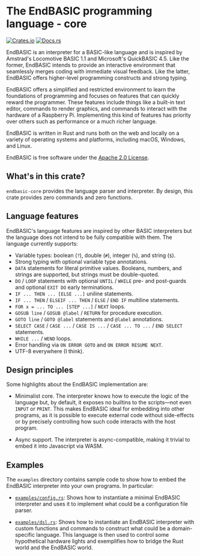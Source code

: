 # The EndBASIC programming language - core

[![Crates.io](https://img.shields.io/crates/v/endbasic-core.svg)](https://crates.io/crates/endbasic-core/)
[![Docs.rs](https://docs.rs/endbasic-core/badge.svg)](https://docs.rs/endbasic-core/)

EndBASIC is an interpreter for a BASIC-like language and is inspired by
Amstrad's Locomotive BASIC 1.1 and Microsoft's QuickBASIC 4.5.  Like the former,
EndBASIC intends to provide an interactive environment that seamlessly merges
coding with immediate visual feedback.  Like the latter, EndBASIC offers
higher-level programming constructs and strong typing.

EndBASIC offers a simplified and restricted environment to learn the foundations
of programming and focuses on features that can quickly reward the programmer.
These features include things like a built-in text editor, commands to
render graphics, and commands to interact with the hardware of a Raspberry
Pi.  Implementing this kind of features has priority over others such as
performance or a much richer language.

EndBASIC is written in Rust and runs both on the web and locally on a variety of
operating systems and platforms, including macOS, Windows, and Linux.

EndBASIC is free software under the [Apache 2.0 License](LICENSE).

## What's in this crate?

`endbasic-core` provides the language parser and interpreter.  By design, this
crate provides zero commands and zero functions.

## Language features

EndBASIC's language features are inspired by other BASIC interpreters but the
language does not intend to be fully compatible with them.  The language
currently supports:

*   Variable types: boolean (`?`), double (`#`), integer (`%`), and string
    (`$`).
*   Strong typing with optional variable type annotations.
*   `DATA` statements for literal primitive values.  Booleans, numbers, and
    strings are supported, but strings must be double-quoted.
*   `DO` / `LOOP` statements with optional `UNTIL` / `WHILE` pre- and
    post-guards and optional `EXIT DO` early terminations.
*   `IF ... THEN ... [ELSE ...]` uniline statements.
*   `IF ... THEN` / `ELSEIF ... THEN` / `ELSE` / `END IF` multiline
    statements.
*   `FOR x = ... TO ... [STEP ...]` / `NEXT` loops.
*   `GOSUB line` / `GOSUB @label` / `RETURN` for procedure execution.
*   `GOTO line` / `GOTO @label` statements and `@label` annotations.
*   `SELECT CASE` / `CASE ...` / `CASE IS ...` / `CASE ... TO ...` /
    `END SELECT` statements.
*   `WHILE ...` / `WEND` loops.
*   Error handling via `ON ERROR GOTO` and `ON ERROR RESUME NEXT`.
*   UTF-8 everywhere (I think).

## Design principles

Some highlights about the EndBASIC implementation are:

*   Minimalist core.  The interpreter knows how to execute the logic of the
    language but, by default, it exposes no builtins to the scripts—not even
    `INPUT` or `PRINT`.  This makes EndBASIC ideal for embedding into other
    programs, as it is possible to execute external code without side-effects or
    by precisely controlling how such code interacts with the host program.

*   Async support.  The interpreter is async-compatible, making it trivial to
    embed it into Javascript via WASM.

## Examples

The `examples` directory contains sample code to show how to embed the EndBASIC
interpreter into your own programs.  In particular:

*   [`examples/config.rs`](examples/config.rs): Shows how to instantiate a
    minimal EndBASIC interpreter and uses it to implement what could be a
    configuration file parser.

*   [`examples/dsl.rs`](example/dsl.rs): Shows how to instantiate an EndBASIC
    interpreter with custom functions and commands to construct what could be a
    domain-specific language.  This language is then used to control some
    hypothetical hardware lights and exemplifies how to bridge the Rust world
    and the EndBASIC world.
